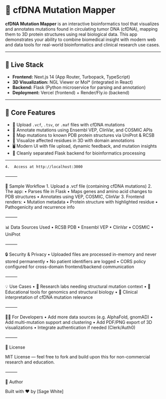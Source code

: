 # 🧬 cfDNA Mutation Mapper

**cfDNA Mutation Mapper** is an interactive bioinformatics tool that visualizes and annotates mutations found in circulating tumor DNA (cfDNA), mapping them to 3D protein structures using real biological data. This app demonstrates your ability to combine biomedical insight with modern web and data tools for real-world bioinformatics and clinical research use cases.

---

## 🚀 Live Stack

- **Frontend:** Next.js 14 (App Router, Turbopack, TypeScript)
- **3D Visualization:** NGL Viewer or Mol* (integrated in React)
- **Backend:** Flask (Python microservice for parsing and annotation)
- **Deployment:** Vercel (frontend) + Render/Fly.io (backend)

---

## 🎯 Core Features

- 🔬 Upload `.vcf`, `.tsv`, or `.maf` files with cfDNA mutations
- 🧠 Annotate mutations using Ensembl VEP, ClinVar, and COSMIC APIs
- 🧬 Map mutations to known PDB protein structures via UniProt & RCSB
- 🧫 Visualize affected residues in 3D with domain annotations
- 🖥️ Modern UI with file upload, dynamic feedback, and mutation insights
- 🔗 Cleanly separated Flask backend for bioinformatics processing

---

	4.	Access at http://localhost:3000

⸻

🧪 Sample Workflow
	1.	Upload a .vcf file (containing cfDNA mutations)
	2.	The app:
	•	Parses file in Flask
	•	Maps genes and amino acid changes to PDB structures
	•	Annotates using VEP, COSMIC, ClinVar
	3.	Frontend renders:
	•	Mutation metadata
	•	Protein structure with highlighted residue
	•	Pathogenicity and recurrence info

⸻

📊 Data Sources Used
	•	RCSB PDB
	•	Ensembl VEP
	•	ClinVar
	•	COSMIC
	•	UniProt

⸻

🔒 Security & Privacy
	•	Uploaded files are processed in-memory and never stored permanently
	•	No patient identifiers are logged
	•	CORS policy configured for cross-domain frontend/backend communication

⸻

💡 Use Cases
	•	🧬 Research labs needing structural mutation context
	•	🧪 Educational tools for genomics and structural biology
	•	🧠 Clinical interpretation of cfDNA mutation relevance

⸻

🧑‍💻 For Developers
	•	Add more data sources (e.g. AlphaFold, gnomAD)
	•	Add multi-mutation support and clustering
	•	Add PDF/PNG export of 3D visualizations
	•	Integrate authentication if needed (Clerk/Auth0)

⸻

📜 License

MIT License — feel free to fork and build upon this for non-commercial research and education.

⸻

👤 Author

Built with ❤️ by [Sage White]
